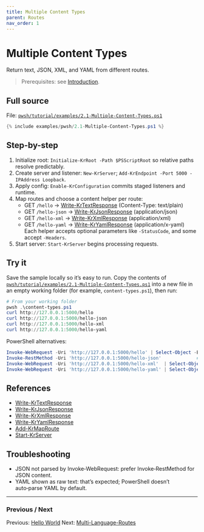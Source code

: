 ```yaml
---
title: Multiple Content Types
parent: Routes
nav_order: 1
---
```


# Multiple Content Types

Return text, JSON, XML, and YAML from different routes.

> Prerequisites: see [Introduction][Introduction].

## Full source

File: [`pwsh/tutorial/examples/2.1-Multiple-Content-Types.ps1`][2.1-Multiple-Content-Types.ps1]

```powershell
{% include examples/pwsh/2.1-Multiple-Content-Types.ps1 %}
```

## Step-by-step

1. Initialize root: `Initialize-KrRoot -Path $PSScriptRoot` so relative paths resolve predictably.
2. Create server and listener: `New-KrServer`; `Add-KrEndpoint -Port 5000 -IPAddress Loopback`.
3. Apply config: `Enable-KrConfiguration` commits staged listeners and runtime.
4. Map routes and choose a content helper per route:
      - GET `/hello` → [Write-KrTextResponse][Write-KrTextResponse] (Content-Type: text/plain)
      - GET `/hello-json` → [Write-KrJsonResponse][Write-KrJsonResponse] (application/json)
      - GET `/hello-xml` → [Write-KrXmlResponse][Write-KrXmlResponse] (application/xml)
      - GET `/hello-yaml` → [Write-KrYamlResponse][Write-KrYamlResponse] (application/x-yaml)
      Each helper accepts optional parameters like `-StatusCode`, and some accept `-Headers`.
5. Start server: `Start-KrServer` begins processing requests.

## Try it

Save the sample locally so it’s easy to run. Copy the contents of
[`pwsh/tutorial/examples/2.1-Multiple-Content-Types.ps1`][2.1-Multiple-Content-Types.ps1]
into a new file in an empty working folder (for example, `content-types.ps1`), then run:

```powershell
# From your working folder
pwsh .\content-types.ps1
curl http://127.0.0.1:5000/hello
curl http://127.0.0.1:5000/hello-json
curl http://127.0.0.1:5000/hello-xml
curl http://127.0.0.1:5000/hello-yaml
```

PowerShell alternatives:

```powershell
Invoke-WebRequest -Uri 'http://127.0.0.1:5000/hello' | Select-Object -ExpandProperty Content
Invoke-RestMethod -Uri 'http://127.0.0.1:5000/hello-json'             # auto-parses JSON
Invoke-WebRequest -Uri 'http://127.0.0.1:5000/hello-xml'  | Select-Object -ExpandProperty Content
Invoke-WebRequest -Uri 'http://127.0.0.1:5000/hello-yaml' | Select-Object -ExpandProperty Content
```

## References

- [Write-KrTextResponse][Write-KrTextResponse]
- [Write-KrJsonResponse][Write-KrJsonResponse]
- [Write-KrXmlResponse][Write-KrXmlResponse]
- [Write-KrYamlResponse][Write-KrYamlResponse]
- [Add-KrMapRoute][Add-KrMapRoute]
- [Start-KrServer][Start-KrServer]

## Troubleshooting

- JSON not parsed by Invoke‑WebRequest: prefer Invoke‑RestMethod for JSON content.
- YAML shown as raw text: that’s expected; PowerShell doesn’t auto‑parse YAML by default.

---

### Previous / Next

Previous: [Hello World](../1.introduction/1.Hello-World.md)
Next: [Multi-Language-Routes][Next]

[2.1-Multiple-Content-Types.ps1]: /pwsh/tutorial/examples/2.1-Multiple-Content-Types.ps1
[Write-KrTextResponse]: /pwsh/cmdlets/Write-KrTextResponse
[Write-KrJsonResponse]: /pwsh/cmdlets/Write-KrJsonResponse
[Write-KrXmlResponse]: /pwsh/cmdlets/Write-KrXmlResponse
[Write-KrYamlResponse]: /pwsh/cmdlets/Write-KrYamlResponse
[Add-KrMapRoute]: /pwsh/cmdlets/Add-KrMapRoute
[Start-KrServer]: /pwsh/cmdlets/Start-KrServer
[Next]: ./2.Multi-Language-Routes
[Introduction]: ../1.introduction/index#prerequisites
